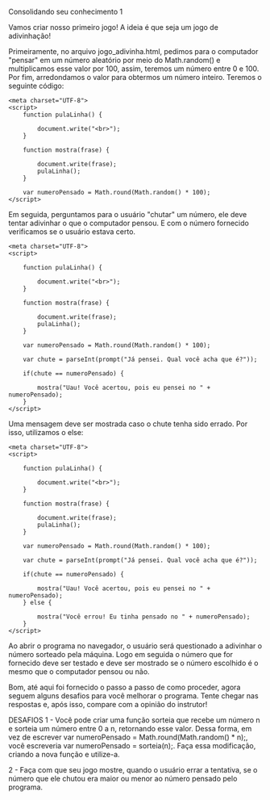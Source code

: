Consolidando seu conhecimento 1

Vamos criar nosso primeiro jogo! A ideia é que seja um jogo de adivinhação!

Primeiramente, no arquivo jogo_adivinha.html, pedimos para o computador "pensar" em um número aleatório por meio do Math.random() e multiplicamos esse valor por 100, assim, teremos um número entre 0 e 100. Por fim, arredondamos o valor para obtermos um número inteiro. Teremos o seguinte código:

```
<meta charset="UTF-8">
<script>
    function pulaLinha() {

        document.write("<br>");
    }

    function mostra(frase) {

        document.write(frase);
        pulaLinha();
    }

    var numeroPensado = Math.round(Math.random() * 100);
</script>
```

Em seguida, perguntamos para o usuário "chutar" um número, ele deve tentar adivinhar o que o computador pensou. E com o número fornecido verificamos se o usuário estava certo.

```
<meta charset="UTF-8">
<script>

    function pulaLinha() {

        document.write("<br>");
    }

    function mostra(frase) {

        document.write(frase);
        pulaLinha();
    }

    var numeroPensado = Math.round(Math.random() * 100);

    var chute = parseInt(prompt("Já pensei. Qual você acha que é?"));

    if(chute == numeroPensado) {

        mostra("Uau! Você acertou, pois eu pensei no " + numeroPensado);
    }
</script>
```

Uma mensagem deve ser mostrada caso o chute tenha sido errado. Por isso, utilizamos o else:

```
<meta charset="UTF-8">
<script>

    function pulaLinha() {

        document.write("<br>");
    }

    function mostra(frase) {

        document.write(frase);
        pulaLinha();
    }

    var numeroPensado = Math.round(Math.random() * 100);

    var chute = parseInt(prompt("Já pensei. Qual você acha que é?"));

    if(chute == numeroPensado) {

        mostra("Uau! Você acertou, pois eu pensei no " + numeroPensado);
    } else {

        mostra("Você errou! Eu tinha pensado no " + numeroPensado);
    }
</script>
```


Ao abrir o programa no navegador, o usuário será questionado a adivinhar o número sorteado pela máquina. Logo em seguida o número que for fornecido deve ser testado e deve ser mostrado se o número escolhido é o mesmo que o computador pensou ou não.

Bom, até aqui foi fornecido o passo a passo de como proceder, agora seguem alguns desafios para você melhorar o programa. Tente chegar nas respostas e, após isso, compare com a opinião do instrutor!

DESAFIOS
1 - Você pode criar uma função sorteia que recebe um número n e sorteia um número entre 0 a n, retornando esse valor. Dessa forma, em vez de escrever var numeroPensado = Math.round(Math.random() * n);, você escreveria var numeroPensado = sorteia(n);. Faça essa modificação, criando a nova função e utilize-a.

2 - Faça com que seu jogo mostre, quando o usuário errar a tentativa, se o número que ele chutou era maior ou menor ao número pensado pelo programa.